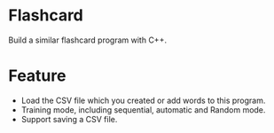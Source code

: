 # Flashcard
Build a similar flashcard program with C++.
# Feature
- Load the CSV file which you created or add words to this program.
- Training mode, including sequential, automatic and Random mode.
- Support saving a CSV file.
